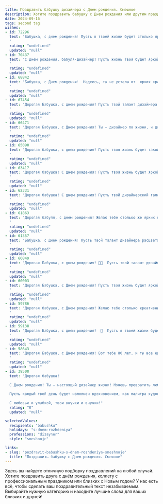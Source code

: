 ```yaml
---
title: Поздравить бабушку дизайнера c Днем рождения. Смешное
description: Хотите поздравить бабушку c Днем рождения или другим праздником? Наш ИИ создаст незабываемое поздравление, а вы обязательно выделитесь среди других.  
date: 2024-09-16
tags: second tag
wishes:
- id: 72296
  text: "Бабушка, с днем рождения! Пусть в твоей жизни будет столько ярких красок, сколько цветов ты использовала за свою дизайнерскую карьеру, и пусть твой дом всегда будет уютным, как ее самый удачный проект! 🎨🎉
  "
  rating: "undefined"
  updated: "null"
- id: 70437
  text: "С днем рождения, бабуля-дизайнер! Пусть жизнь твоя будет яркой и сочной, как палитра самых модных цветов, а здоровье крепким, как стул из дуба!
  "
  rating: "undefined"
  updated: "null"
- id: 68842
  text: "Бабушка, с Днем рождения!  Надеюсь, ты не устала от  ярких красок и креативных идей, которые тебя окружают! 😉  Ведь ты же дизайнер, а значит, твоя жизнь - это вечный источник вдохновения!  Желаю тебе еще больше ярких моментов в жизни, чтобы твоя собственная палитра всегда была полна красок радости!🎉
  "
  rating: "undefined"
  updated: "null"
- id: 67454
  text: "Дорогая Бабушка, с днем рождения! Пусть твой талант дизайнера никогда не тускнеет, и пусть твоя жизнь будет так же яркой и неповторимой, как твоё портфолио! 😜🎉
  "
  rating: "undefined"
  updated: "null"
- id: 66471
  text: "Дорогая Бабушка, с Днем рождения! Ты – дизайнер по жизни, и даже торт на твоем столе – произведение искусства! Пусть этот год будет ярким, стильным и… слегка безумным, как твои шедевры! 😉
  "
  rating: "undefined"
  updated: "null"
- id: 65090
  text: "Дорогая бабушка, с днем рождения! Пусть твоя жизнь будет такой же яркой и креативной, как твои дизайнерские шедевры. Надеюсь, ты знаешь, что для меня ты – самый модный и стильный человек на свете! 😉
  "
  rating: "undefined"
  updated: "null"
- id: 63417
  text: "Дорогая бабушка! С днем рождения! Пусть твоя жизнь будет яркой, как твоя палитра, и такой же вдохновляющей, как твои дизайнерские идеи! Но, пожалуйста, не путай внуков с эскизами и не выкидывай их в корзину для мусора! 😉
  "
  rating: "undefined"
  updated: "null"
- id: 62331
  text: "Дорогая бабушка! С днем рождения! Пусть твой дизайнерский талант не угасает никогда, а твоей единственной задачей будет создавать красоту в жизни и вокруг себя! 😉🎉
  "
  rating: "undefined"
  updated: "null"
- id: 61863
  text: "Дорогая бабуля, с днем рождения! Желаю тебе столько же ярких красок в жизни, сколько ты обычно используешь в своих дизайнерских проектах. И да, пожалуйста, не пытайся украсить мой тортик, я уже привык к твоим \"творческим решениям\"! 😉
  "
  rating: "undefined"
  updated: "null"
- id: 61357
  text: "Бабушка, с Днем рождения! Пусть твой талант дизайнера расцветает ярче, чем самые модные палитры, а креативность бьет ключом, как фонтан в парке!  🎉  Желаем, чтобы ты всегда была в тренде,  даже если этот тренд - быть самой крутой бабушкой на свете! 😉
  "
  rating: "undefined"
  updated: "null"
- id: 60849
  text: "Дорогая Бабушка, с днем рождения! 🎉🥳  Пусть твой талант дизайнера не знает границ, а все твои творения будут шедеврами, даже если это просто очередная порция вкуснейших пирожков! 😜🎂
  "
  rating: "undefined"
  updated: "null"
- id: 60003
  text: "Дорогая Бабушка, с Днем рождения! Пусть твоя жизнь будет яркой, как палитра дизайнера, а твои идеи - свежими и креативными, как последние тренды! 🥳🎨🎉
  "
  rating: "undefined"
  updated: "null"
- id: 59786
  text: "Дорогая бабушка, с Днем рождения! Желаю тебе столько креативных идей, сколько цветов на твоей любимой палитре, и столько энергии, чтобы воплотить их все в жизнь! Пусть твой день рождения станет ярким и незабываемым шедевром, а жизнь — прекрасной картиной, которую ты сама рисуешь. 🎨🎉
  "
  rating: "undefined"
  updated: "null"
- id: 59138
  text: "Дорогая Бабушка, с днем рождения!  🥳  Пусть в твоей жизни будет столько же ярких красок, сколько ты сама создаешь в дизайне! Надеюсь, на этот день рождения не нужен \"редизайн\" твоего возраста 😉.
  "
  rating: "undefined"
  updated: "null"
- id: 58643
  text: "Дорогая Бабушка, с Днем рождения! Вот тебе 80 лет, и ты все еще можешь перещеголять любого в дизайне интерьеров! Думаю, секрет в том, что ты - дизайнер с опытом и не боишься использовать \"vintage\" стиль в своих проектах! 😉
  "
  rating: "undefined"
  updated: "null"
- id: 38500
  text: "Дорогая бабушка!
  
  С Днем рождения! Ты — настоящий дизайнер жизни! Можешь превратить любой день в яркий шедевр и украсить даже серую будни цветами и радостью. Как истинный мастер, ты знаешь, как создать комфортное пространство не только в интерьере, но и в наших сердцах.
  
  Пусть каждый твой день будет наполнен вдохновением, как палитра художника! Желаю, чтобы все твои задумки сбывались, а все проекты были успешными. А еще — чтобы морщинки на лбу не портили твой творческий процесс, ведь смех — лучший косметолог!
  
  С любовью и улыбкой, твои внучки и внучки!"
  rating: "0"
  updated: "null"

selectedValues:
  recipients: "babushku"
  holidays: "s-dnem-rozhdeniya"
  professions: "dizayner"
  style: "smeshnoje"

links:
- slug: "pozdravit-babushku-s-dnem-rozhdeniya-smeshnoje"
  title: "Поздравить бабушку c Днем рождения. Смешное"
---
```


Здесь вы найдете отличную подборку поздравлений на любой случай. 
Хотите поздравить друга с днём рождения, коллегу с профессиональным праздником или близких с Новым годом? У нас есть всё, чтобы сделать ваш поздравительный текст незабываемым. Выбирайте нужную категорию и находите лучшие слова для ваших близких и друзей!
